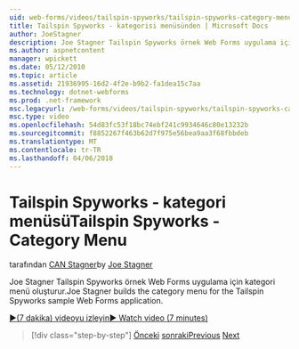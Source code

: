 ```yaml
---
uid: web-forms/videos/tailspin-spyworks/tailspin-spyworks-category-menu
title: Tailspin Spyworks - kategorisi menüsünden | Microsoft Docs
author: JoeStagner
description: Joe Stagner Tailspin Spyworks örnek Web Forms uygulama için kategori menü oluşturur.
ms.author: aspnetcontent
manager: wpickett
ms.date: 05/12/2010
ms.topic: article
ms.assetid: 21936995-16d2-4f2e-b9b2-fa1dea15c7aa
ms.technology: dotnet-webforms
ms.prod: .net-framework
msc.legacyurl: /web-forms/videos/tailspin-spyworks/tailspin-spyworks-category-menu
msc.type: video
ms.openlocfilehash: 54d83fc53f18bc74ebf241c9934646c80e13232b
ms.sourcegitcommit: f8852267f463b62d7f975e56bea9aa3f68fbbdeb
ms.translationtype: MT
ms.contentlocale: tr-TR
ms.lasthandoff: 04/06/2018
---
```

<a name="tailspin-spyworks---category-menu"></a><span data-ttu-id="adc01-103">Tailspin Spyworks - kategori menüsü</span><span class="sxs-lookup"><span data-stu-id="adc01-103">Tailspin Spyworks - Category Menu</span></span>
====================
<span data-ttu-id="adc01-104">tarafından [CAN Stagner](https://github.com/JoeStagner)</span><span class="sxs-lookup"><span data-stu-id="adc01-104">by [Joe Stagner](https://github.com/JoeStagner)</span></span>

<span data-ttu-id="adc01-105">Joe Stagner Tailspin Spyworks örnek Web Forms uygulama için kategori menü oluşturur.</span><span class="sxs-lookup"><span data-stu-id="adc01-105">Joe Stagner builds the category menu for the Tailspin Spyworks sample Web Forms application.</span></span>

[<span data-ttu-id="adc01-106">&#9654;(7 dakika) videoyu izleyin</span><span class="sxs-lookup"><span data-stu-id="adc01-106">&#9654; Watch video (7 minutes)</span></span>](https://channel9.msdn.com/Blogs/ASP-NET-Site-Videos/tailspin-spyworks-category-menu)

> [!div class="step-by-step"]
> <span data-ttu-id="adc01-107">[Önceki](tailspin-spyworks-directory-organization.md)
> [sonraki](tailspin-spyworks-display-the-product-list.md)</span><span class="sxs-lookup"><span data-stu-id="adc01-107">[Previous](tailspin-spyworks-directory-organization.md)
[Next](tailspin-spyworks-display-the-product-list.md)</span></span>
